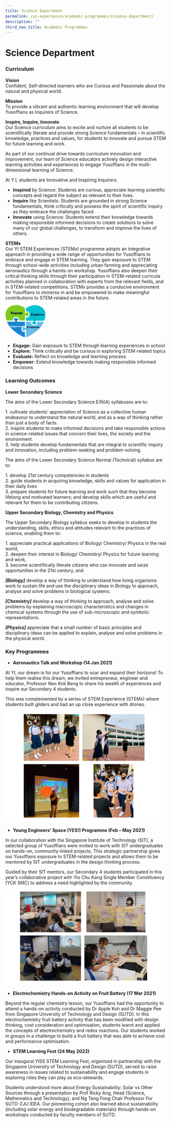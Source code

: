 ```yaml
---
title: Science Department
permalink: /yi-experience/academic-programmes/science-department/
description: ""
third_nav_title: Academic Programmes
---
```

# **Science Department**

### Curriculum

**Vision**    
Confident, Self-directed learners who are Curious and Passionate about the natural and physical world.

**Mission**    
To provide a vibrant and authentic learning environment that will develop Yusoffians as Inquirers of Science.

**Inspire, Inquire, Innovate**    
Our Science curriculum aims to excite and nurture all students to be scientifically literate and provide strong Science fundamentals – in scientific knowledge, practices and values, for students to innovate and pursue STEM for future learning and work.

As part of our continual drive towards curriculum innovation and improvement, our team of Science educators actively design interactive learning activities and experiences to engage Yusoffians in the multi-dimensional learning of Science.

At Y.I, students are Innovative and Inspiring Inquirers.

*   **Inspired** by Science: Students are curious, appreciate learning scientific concepts and regard the subject as relevant to their lives.
*   **Inquire** like Scientists: Students are grounded in strong Science fundamentals, think critically and possess the spirit of scientific inquiry as they embrace the challenges faced.
*   **Innovate** using Science: Students extend their knowledge towards making responsible informed decisions to create solutions to solve many of our global challenges, to transform and improve the lives of others.

**STEMx**   
Our YI STEM Experiences (STEMx) programme adopts an integrative approach in providing a wide range of opportunities for Yusoffians to embrace and engage in STEM learning. They gain exposure to STEM through school-wide activities including urban farming and appreciating aeronautics through a hands-on workshop. Yusoffians also deepen their critical thinking skills through their participation in STEM-related curricula activities planned in collaboration with experts from the relevant fields, and in STEM-related competitions. STEMx provides a conducive environment for Yusoffians to immerse in and be empowered to make meaningful contributions to STEM-related areas in the future.

<img src="/images/Engage_Explore_Empower_Evaluate.png" 
     style="width:25%">

*   **Engage:** Gain exposure to STEM through learning experiences in school  
*   **Explore:** Think critically and be curious in exploring STEM-related topics
*   **Evaluate:** Reflect on knowledge and learning process
*   **Empower:** Extend knowledge towards making responsible informed decisions

### Learning Outcomes

**Lower Secondary Science**

The aims of the Lower Secondary Science E/N(A) syllabuses are to:

1\.  cultivate students’ appreciation of Science as a collective human endeavour to understand the natural world, and as a way of thinking rather than just a body of facts.    
2\.  inspire students to make informed decisions and take responsible actions in science-related issues that concern their lives, the society and the environment.   
3\.  help students develop fundamentals that are integral to scientific inquiry and innovation, including problem-seeking and problem-solving.   

The aims of the Lower Secondary Science Normal (Technical) syllabus are to:

1\.  develop 21st century competencies in students    
2\.  guide students in acquiring knowledge, skills and values for application in their daily lives    
3\.  prepare students for future learning and work such that they become lifelong and motivated learners; and develop skills which are useful and relevant for them to be contributing citizens.    

**Upper Secondary Biology, Chemistry and Physics**

The Upper Secondary Biology syllabus seeks to develop in students the understanding, skills, ethics and attitudes relevant to the practices of science, enabling them to:

1\.  appreciate practical applications of Biology/ Chemistry/ Physics in the real world,    
2\.  deepen their interest in Biology/ Chemistry/ Physics for future learning and work,    
3\.  become scientifically literate citizens who can innovate and seize opportunities in the 21st century, and   


**_\[Biology\]_** develop a way of thinking to understand how living organisms work to sustain life and use the disciplinary ideas in Biology to approach, analyse and solve problems in biological systems.

**_\[Chemistry\]_** develop a way of thinking to approach, analyse and solve problems by explaining macroscopic characteristics and changes in chemical systems through the use of sub-microscopic and symbolic representations.

**_\[Physics\]_** appreciate that a small number of basic principles and disciplinary ideas can be applied to explain, analyse and solve problems in the physical world.

### Key Programmes

*   **Aeronautics Talk and Workshop (14 Jan 2021)**

At YI, our dream is for our Yusoffians to soar and expand their horizons! To help them realise this dream, we invited entrepreneur, engineer and educator, Professor Neo Kok Beng to share his wealth of experiences and inspire our Secondary 4 students.

This was complemented by a series of STEM Experience (STEMx) where students built gliders and had an up close experience with drones.

![](/images/sci.jpg)

*   **Young Engineers’ Space (YES!) Programme (Feb – May 2021)**

In our collaboration with the Singapore Institute of Technology (SIT), a selected group of Yusoffians were invited to work with SIT undergraduates on hands-on, community-linked projects. This strategic partnership gives our Yusoffians exposure to STEM-related projects and allows them to be mentored by SIT undergraduates in the design thinking process.

Guided by their SIT mentors, our Secondary 4 students participated in this year’s collaborative project with Yio Chu Kang Single Member Constituency (YCK SMC) to address a need highlighted by the community.

![](/images/sci1.jpg)

*   **Electrochemistry Hands-on Activity on Fruit Battery (17 Mar 2021)**

Beyond the regular chemistry lesson, our Yusoffians had the opportunity to attend a hands-on activity conducted by Dr Apple Koh and Dr Maggie Pee from Singapore University of Technology and Design (SUTD). In this electrochemistry fruit battery activity that has been modified with design thinking, cost consideration and optimisation, students learnt and applied the concepts of electrochemistry and redox reactions. Our students worked in groups in a challenge to build a fruit battery that was able to achieve cost and performance optimisation.

* **STEM Learning Fest (24 May 2022)**

Our inaugural YISS STEM Learning Fest, organised in partnership with the Singapore University of Technology and Design (SUTD), served to raise awareness in issues related to sustainability and engage students in exploring roles they can play as eco-stewards.

Students understood more about Energy Sustainability: Solar vs Other Sources through a presentation by Prof Ricky Ang, Head (Science, Mathematics and Technology), and Ng Teng Fong Chair Professor For SUTD-ZJU IDEA. Our pioneering cohort also learned about sustainability (including solar energy and biodegradable materials) through hands-on workshops conducted by faculty members of SUTD.